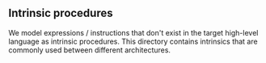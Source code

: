 ## Intrinsic procedures

We model expressions / instructions that don't exist in the target high-level
language as intrinsic procedures. This directory contains intrinsics that are
commonly used between different architectures.
